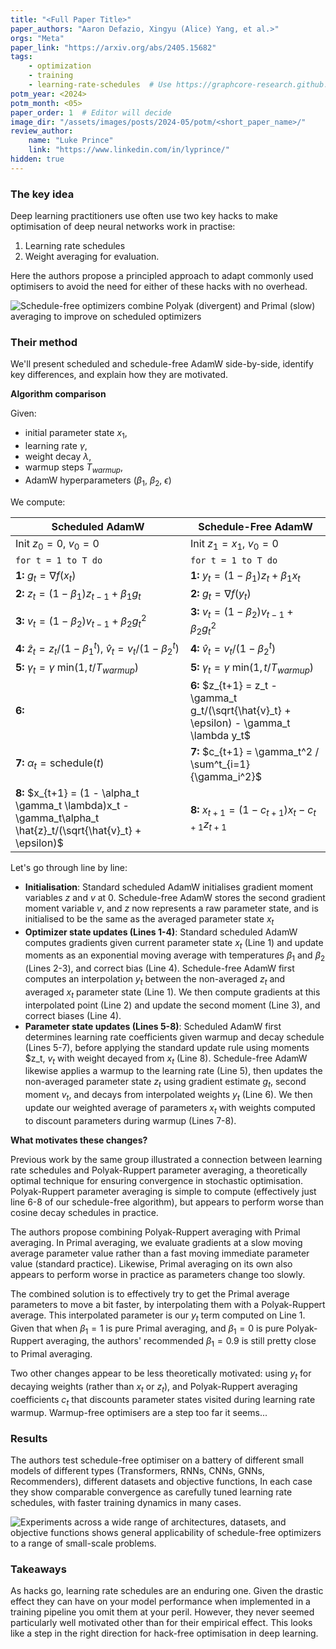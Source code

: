 ```yaml
---
title: "<Full Paper Title>"
paper_authors: "Aaron Defazio, Xingyu (Alice) Yang, et al.>"
orgs: "Meta"
paper_link: "https://arxiv.org/abs/2405.15682"
tags:
    - optimization
    - training
    - learning-rate-schedules  # Use https://graphcore-research.github.io/tags/ as reference
potm_year: <2024>
potm_month: <05>
paper_order: 1  # Editor will decide
image_dir: "/assets/images/posts/2024-05/potm/<short_paper_name>/"
review_author:
    name: "Luke Prince"
    link: "https://www.linkedin.com/in/lyprince/"
hidden: true
---
```


### The key idea

Deep learning practitioners use often use two key hacks to make optimisation of deep neural networks work in practise:

1. Learning rate schedules
2. Weight averaging for evaluation.

Here the authors propose a principled approach to adapt commonly used optimisers to avoid the need for either of these hacks with no overhead.

<img src="{{ page.image_dir | append: 'FIG-Polyak-vs-Primal.png' | relative_url }}" alt="Schedule-free optimizers combine Polyak (divergent) and Primal (slow) averaging to improve on scheduled optimizers">

### Their method

We'll present scheduled and schedule-free AdamW side-by-side, identify key differences, and explain how they are motivated.

**Algorithm comparison** 

Given:
* initial parameter state $x_1$,
* learning rate $\gamma$, 
* weight decay $\lambda$, 
* warmup steps $T_{warmup}$, 
* AdamW hyperparameters ($\beta_1$, $\beta_2$, $\epsilon$)

We compute:

| Scheduled AdamW                                                                                                  | Schedule-Free AdamW                                                                        |
| ---------------------------------------------------------------------------------------------------------------- | ------------------------------------------------------------------------------------------ |
| Init $z_0 = 0$, $v_0 = 0$                                                                                        | Init $z_1 = x_1$, $v_0 = 0$                                                                |
| $\texttt{for t = 1 to T do}$                                                                                     | $\texttt{for t = 1 to T do}$                                                               |
| **1:** $g_t = \nabla f(x_t)$                                                                                     | **1:** $y_t = (1 - \beta_1)z_t + \beta_1x_t$                                               |
| **2:** $z_t = (1 - \beta_1)z_{t-1} + \beta_1g_t$                                                                 | **2:** $g_t = \nabla f(y_t)$                                                               |
| **3:** $v_t = (1 - \beta_2) v_{t-1} + \beta_2g_t^2$                                                              | **3:** $v_t = (1 - \beta_2) v_{t-1} + \beta_2g_t^2$                                        |
| **4:** $\hat{z}_t = z_t/(1 - \beta_1^t)$, $\hat{v}_t = v_t/(1 - \beta_2^t)$                                      | **4:** $\hat{v}_t = v_t/(1 - \beta_2^t)$                                                   |
| **5:** $\gamma_t = \gamma \:\textrm{min}(1, t/T_{warmup})$                                                       | **5:** $\gamma_t = \gamma \:\textrm{min}(1, t/T_{warmup})$                                 |
| **6:**                                                                                                           | **6:** $z_{t+1} = z_t - \gamma_t g_t/(\sqrt{\hat{v}_t} + \epsilon) - \gamma_t \lambda y_t$ |
| **7:** $\alpha_t = \textrm{schedule}(t)$                                                                         | **7:** $c_{t+1} = \gamma_t^2 / \sum^t_{i=1}{\gamma_i^2}$                                   |
| **8:** $x_{t+1} = (1 - \alpha_t \gamma_t \lambda)x_t - \gamma_t\alpha_t \hat{z}_t/(\sqrt{\hat{v}_t} + \epsilon)$ | **8:** $x_{t+1} = (1 - c_{t+1})x_t - c_{t+1}z_{t+1}$                                       |

Let's go through line by line:
* **Initialisation**: Standard scheduled AdamW initialises gradient moment variables $z$ and $v$ at $0$. Schedule-free AdamW stores the second gradient moment variable $v$, and $z$ now represents a raw parameter state, and is initialised to be the same as the averaged parameter state $x_t$
* **Optimizer state updates (Lines 1-4)**: Standard scheduled AdamW computes gradients given current parameter state $x_t$ (Line 1) and update moments as an exponential moving average with temperatures $\beta_1$ and $\beta_2$ (Lines 2-3), and correct bias (Line 4). Schedule-free AdamW  first computes an interpolation $y_t$ between the non-averaged $z_t$ and averaged $x_t$ parameter state (Line 1). We then compute gradients at this interpolated point (Line 2) and update the second moment (Line 3), and correct biases (Line 4).
* **Parameter state updates (Lines 5-8)**: Scheduled AdamW first determines learning rate coefficients given warmup and decay schedule (Lines 5-7), before applying the standard update rule using moments $z_t, $v_t$  with weight decayed from $x_t$ (Line 8). Schedule-free AdamW likewise applies a warmup to the learning rate (Line 5), then updates the non-averaged parameter state $z_t$ using gradient estimate $g_t$, second moment $v_t$, and decays from interpolated weights $y_t$ (Line 6). We then update our weighted average of parameters $x_t$ with weights computed to discount parameters during warmup (Lines 7-8).

**What motivates these changes?**

Previous work by the same group illustrated a connection between learning rate schedules and Polyak-Ruppert parameter averaging, a theoretically optimal technique for ensuring convergence in stochastic optimisation. Polyak-Ruppert parameter averaging is simple to compute (effectively just line 6-8 of our schedule-free algorithm), but appears to perform worse than cosine decay schedules in practice.

The authors propose combining Polyak-Ruppert averaging with Primal averaging. In Primal averaging, we evaluate gradients at a slow moving average parameter value rather than a fast moving immediate parameter value (standard practice). Likewise, Primal averaging on its own also appears to perform worse in practice as parameters change too slowly.

The combined solution is to effectively try to get the Primal average parameters to move a bit faster, by interpolating them with a Polyak-Ruppert average. This interpolated parameter is our $y_t$ term computed on Line 1. Given that when $\beta_1=1$ is pure Primal averaging, and $\beta_1=0$ is pure Polyak-Ruppert averaging, the authors' recommended $\beta_1=0.9$ is still pretty close to Primal averaging.

Two other changes appear to be less theoretically motivated: using $y_t$ for decaying weights (rather than $x_t$ or $z_t$), and Polyak-Ruppert averaging coefficients $c_t$ that discounts parameter states visited during learning rate warmup. Warmup-free optimisers are a step too far it seems... 


### Results

The authors test schedule-free optimiser on a battery of different small models of different types (Transformers, RNNs, CNNs, GNNs, Recommenders), different datasets and objective functions, In each case they show comparable convergence as carefully tuned learning rate schedules, with faster training dynamics in many cases.

<img src="{{ page.image_dir | append: 'FIG-Results.png' | relative_url }}" alt="Experiments across a wide range of architectures, datasets, and objective functions shows general applicability of schedule-free optimizers to a range of small-scale problems.">

### Takeaways

As hacks go, learning rate schedules are an enduring one. Given the drastic effect they can have on your model performance when implemented in a training pipeline you omit them at your peril. However, they never seemed particularly well motivated other than for their empirical effect. This looks like a step in the right direction for hack-free optimisation in deep learning.
